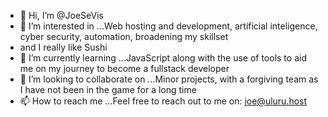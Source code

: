 - 👋 Hi, I’m @JoeSeVis
- 👀 I’m interested in ...Web hosting and development, artificial inteligence, cyber security, automation,  broadening my skillset
- and I really like Sushi 
- 🌱 I’m currently learning ...JavaScript along with the use of tools to aid me on my journey to become a fullstack developer
- 💞️ I’m looking to collaborate on ...Minor projects, with a forgiving team as I have not been in the game for a long time
- 📫 How to reach me ...Feel free to reach out to me on: joe@uluru.host

<!---
JoeSeVis/JoeSeVis is a ✨ special ✨ repository because its `README.md` (this file) appears on your GitHub profile.
You can click the Preview link to take a look at your changes.
--->
